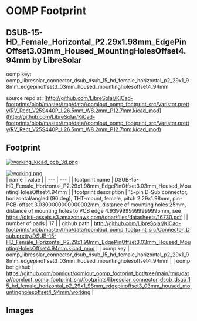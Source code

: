 # OOMP Footprint  
## DSUB-15-HD_Female_Horizontal_P2.29x1.98mm_EdgePinOffset3.03mm_Housed_MountingHolesOffset4.94mm  by LibreSolar  
  
oomp key: oomp_libresolar_connector_dsub_dsub_15_hd_female_horizontal_p2_29x1_98mm_edgepinoffset3_03mm_housed_mountingholesoffset4_94mm  
  
source repo at: [http://github.com/LibreSolar/KiCad-footprints/blob/master/tmp/data//oomlout_oomp_footprint_src/Varistor.pretty/RV_Rect_V25S440P_L26.5mm_W8.2mm_P12.7mm.kicad_mod](http://github.com/LibreSolar/KiCad-footprints/blob/master/tmp/data//oomlout_oomp_footprint_src/Varistor.pretty/RV_Rect_V25S440P_L26.5mm_W8.2mm_P12.7mm.kicad_mod)  
## Footprint  
  
[![working_kicad_pcb_3d.png](working_kicad_pcb_3d_600.png)](working_kicad_pcb_3d.png)  
  
[![working.png](working_600.png)](working.png)  
| name | value | 
| --- | --- | 
| footprint name | DSUB-15-HD_Female_Horizontal_P2.29x1.98mm_EdgePinOffset3.03mm_Housed_MountingHolesOffset4.94mm | 
| footprint description | 15-pin D-Sub connector, horizontal/angled (90 deg), THT-mount, female, pitch 2.29x1.98mm, pin-PCB-offset 3.0300000000000002mm, distance of mounting holes 25mm, distance of mounting holes to PCB edge 4.9399999999999995mm, see https://disti-assets.s3.amazonaws.com/tonar/files/datasheets/16730.pdf | 
| number of pads | 17 | 
| github path | http://github.com/LibreSolar/KiCad-footprints/blob/master/tmp/data//oomlout_oomp_footprint_src/Connector_Dsub.pretty/DSUB-15-HD_Female_Horizontal_P2.29x1.98mm_EdgePinOffset3.03mm_Housed_MountingHolesOffset4.94mm.kicad_mod | 
| oomp key | oomp_libresolar_connector_dsub_dsub_15_hd_female_horizontal_p2_29x1_98mm_edgepinoffset3_03mm_housed_mountingholesoffset4_94mm | 
| oomp bot github | https://github.com/oomlout/oomlout_oomp_footprint_bot/tree/main/tmp/data//oomlout_oomp_footprint_src/footprints/libresolar_connector_dsub_dsub_15_hd_female_horizontal_p2_29x1_98mm_edgepinoffset3_03mm_housed_mountingholesoffset4_94mm/working | 
## Images  
